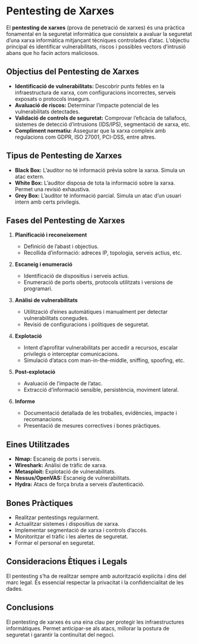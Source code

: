 # Pentesting de Xarxes

El **pentesting de xarxes** (prova de penetració de xarxes) és una pràctica fonamental en la seguretat informàtica que consisteix a avaluar la seguretat d’una xarxa informàtica mitjançant tècniques controlades d’atac. L’objectiu principal és identificar vulnerabilitats, riscos i possibles vectors d’intrusió abans que ho facin actors maliciosos.

## Objectius del Pentesting de Xarxes

- **Identificació de vulnerabilitats:** Descobrir punts febles en la infraestructura de xarxa, com configuracions incorrectes, serveis exposats o protocols insegurs.
- **Avaluació de riscos:** Determinar l’impacte potencial de les vulnerabilitats detectades.
- **Validació de controls de seguretat:** Comprovar l’eficàcia de tallafocs, sistemes de detecció d’intrusions (IDS/IPS), segmentació de xarxa, etc.
- **Compliment normatiu:** Assegurar que la xarxa compleix amb regulacions com GDPR, ISO 27001, PCI-DSS, entre altres.

## Tipus de Pentesting de Xarxes

- **Black Box:** L’auditor no té informació prèvia sobre la xarxa. Simula un atac extern.
- **White Box:** L’auditor disposa de tota la informació sobre la xarxa. Permet una revisió exhaustiva.
- **Grey Box:** L’auditor té informació parcial. Simula un atac d’un usuari intern amb certs privilegis.

## Fases del Pentesting de Xarxes

1. **Planificació i reconeixement**
    - Definició de l’abast i objectius.
    - Recollida d’informació: adreces IP, topologia, serveis actius, etc.

2. **Escaneig i enumeració**
    - Identificació de dispositius i serveis actius.
    - Enumeració de ports oberts, protocols utilitzats i versions de programari.

3. **Anàlisi de vulnerabilitats**
    - Utilització d’eines automàtiques i manualment per detectar vulnerabilitats conegudes.
    - Revisió de configuracions i polítiques de seguretat.

4. **Explotació**
    - Intent d’aprofitar vulnerabilitats per accedir a recursos, escalar privilegis o interceptar comunicacions.
    - Simulació d’atacs com man-in-the-middle, sniffing, spoofing, etc.

5. **Post-explotació**
    - Avaluació de l’impacte de l’atac.
    - Extracció d’informació sensible, persistència, moviment lateral.

6. **Informe**
    - Documentació detallada de les troballes, evidències, impacte i recomanacions.
    - Presentació de mesures correctives i bones pràctiques.

## Eines Utilitzades

- **Nmap:** Escaneig de ports i serveis.
- **Wireshark:** Anàlisi de tràfic de xarxa.
- **Metasploit:** Explotació de vulnerabilitats.
- **Nessus/OpenVAS:** Escaneig de vulnerabilitats.
- **Hydra:** Atacs de força bruta a serveis d’autenticació.

## Bones Pràctiques

- Realitzar pentestings regularment.
- Actualitzar sistemes i dispositius de xarxa.
- Implementar segmentació de xarxa i controls d’accés.
- Monitoritzar el tràfic i les alertes de seguretat.
- Formar el personal en seguretat.

## Consideracions Ètiques i Legals

El pentesting s’ha de realitzar sempre amb autorització explícita i dins del marc legal. És essencial respectar la privacitat i la confidencialitat de les dades.

## Conclusions

El pentesting de xarxes és una eina clau per protegir les infraestructures informàtiques. Permet anticipar-se als atacs, millorar la postura de seguretat i garantir la continuïtat del negoci.
